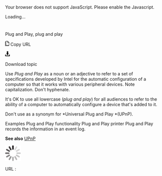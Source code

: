 Your browser does not support JavaScript. Please enable the Javascript.

Loading...

# 

Plug and Play, plug and play

![Copy URL](plug-and-play_files/Copy.png)
Copy URL

![Download](plug-and-play_files/Download.png)

Download topic

Use *Plug and Play* as
a noun or an adjective to refer to a set of
specifications developed by Intel for the automatic configuration
of a computer so that it works with various peripheral devices.
Note capitalization. Don't hyphenate.

It's OK to use all lowercase (*plug and play*) for all audiences to refer to the ability of a computer to automatically configure a device that's added to it.

Don't use as a synonym for *Universal Plug and Play *(UPnP). 

Examples
Plug and Play functionality
Plug and Play printer 
Plug and Play records the information in an event log.

**See also** [UPnP](https://worldready.cloudapp.net/Styleguide/Read?id=2700&topicid=35574)

![In progress](plug-and-play_files/activity-large.gif)

URL :
